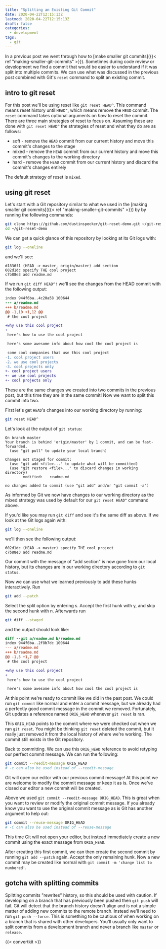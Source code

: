 ```yaml
---
title: "Splitting an Existing Git Commit"
date: 2020-04-22T12:15:13Z
lastmod: 2020-04-22T12:15:13Z
draft: false
categories:
  - development
tags:
  - git
---
```


In a previous post we went through how to
[make smaller git commits]({{< ref "making-smaller-git-commits" >}}).
Sometimes during code review or development we find a commit that would
be easier to understand if it was split into multiple commits. We can use
what was discussed in the previous post combined with Git's `reset` command
to split an existing commit.

## intro to git reset

For this post we'll be using reset like `git reset HEAD^`. This command means reset
history until `HEAD^`, which means remove the `HEAD` commit. The `reset` command
takes optional arguments on _how_ to reset the commit. There are three main
strategies of reset to focus on. Assuming these are done with `git reset HEAD^`
the strategies of reset and what they do are as follows:

- soft - remove the `HEAD` commit from our current history and move this commit's
  changes to the stage
- mixed - remove the `HEAD` commit from our current history and move this commit's
  changes to the working directory
- hard - remove the `HEAD` commit from our current history and discard the commit's
  changes entirely

The default strategy of reset is `mixed`.

## using git reset

Let's start with a Git repository similar to what we used in the
[making smaller git commits]({{< ref "making-smaller-git-commits" >}}) by
by running the following commands:

```bash
git clone https://github.com/dustinspecker/git-reset-demo.git ~/git-reset-demo
cd ~/git-reset-demo
```

We can get a quick glance of this repository by looking at its Git logs with:

```bash
git log --oneline
```

and we'll see:

```
d1836f1 (HEAD -> master, origin/master) add section
602d1dc specify THE cool project
c7b88e3 add readme.md
```

If we run `git diff HEAD^!` we'll see the changes from the HEAD commit with the
following output:

```diff
index 944f6ba..4c20a58 100644
--- a/readme.md
+++ b/readme.md
@@ -1,10 +1,12 @@
 # the cool project

+why use this cool project
+
 here's how to use the cool project

 here's some awesome info about how cool the cool project is

 some cool companies that use this cool project
-1. cool project users
-2. we use cool projects
-3. cool projects only
+- cool project users
+- we use cool projects
+- cool projects only
```

These are the same changes we created into two commits in the previous post, but
this time they are in the same commit! Now we want to split this commit into
two.

First let's get `HEAD`'s changes into our working directory by running:

```bash
git reset HEAD^
```

Let's look at the output of `git status`:

```
On branch master
Your branch is behind 'origin/master' by 1 commit, and can be fast-forwarded.
  (use "git pull" to update your local branch)

Changes not staged for commit:
  (use "git add <file>..." to update what will be committed)
  (use "git restore <file>..." to discard changes in working directory)
        modified:   readme.md

no changes added to commit (use "git add" and/or "git commit -a")
```

As informed by Git we now have changes to our working directory as the mixed
strategy was used by default for our `git reset HEAD^` command above.

If you'd like you may run `git diff` and see it's the same diff as above. If
we look at the Git logs again with:

```bash
git log --oneline
```

we'll then see the following output:

```
602d1dc (HEAD -> master) specify THE cool project
c7b88e3 add readme.md
```

Our commit with the message of "add section" is now gone from our local history,
but its changes are in our working directory according to `git status`.

Now we can use what we learned previously to add these hunks interactively. Run

```bash
git add --patch
```

Select the split option by entering s. Accept the first hunk with y, and skip
the second hunk with n. Afterwards run

```bash
git diff --staged
```

and the output should look like:

```diff
diff --git a/readme.md b/readme.md
index 944f6ba..2f8b7dc 100644
--- a/readme.md
+++ b/readme.md
@@ -1,5 +1,7 @@
 # the cool project

+why use this cool project
+
 here's how to use the cool project

 here's some awesome info about how cool the cool project is
```

At this point we're ready to commit like we did in the past post. We could run
`git commit` like normal and enter a commit message, but we already had a
perfectly good commit message in the commit we removed. Fortunately, Git updates
a reference named `ORIG_HEAD` whenever `git reset` is ran.

This `ORIG_HEAD` points to the commit where we were checked out when we ran
`git reset`. You might be thinking `git reset` deleted the commit, but it
really just removed it from the local history of where we're working. The
commit still exists in the Git repository.

Back to committing. We can use this `ORIG_HEAD` reference to avoid retyping our
perfect commit message. We can run the following:

```bash
git commit --reedit-message ORIG_HEAD
# -c can also be used instead of --reedit-message
```

Git will open our editor with our previous commit message! At this point we are
welcome to modify the commit message or keep it as is. Once we've closed our
editor a new commit will be created.

Above we used `git commit --reedit-message ORIG_HEAD`. This is great when
you want to review or modify the original commit message. If you already
know you want to use the original commit message as is Git has another
argument to help out:

```bash
git commit --reuse-message ORIG_HEAD
# -C can also be used instead of --reuse-message
```

This time Git will not open your editor, but instead immediately create a new
commit using the exact message from `ORIG_HEAD`.

After creating this first commit, we can then create the second commit by
running `git add --patch` again. Accept the only remaining hunk. Now
a new commit may be created like normal with `git commit -m 'change list to numbered'`.

## gotcha with splitting commits

Splitting commits "rewrites" history, so this should be used with caution. If
developing on a branch that has previously been pushed then `git push` will fail.
Git will detect that the branch history doesn't align and is not a simple matter of
adding new commits to the remote branch. Instead we'll need to run
`git push --force`. This is something to be cautious of when working on a
branch that is shared with other developers. You'll usually only want to
split commits from a development branch and never a branch like `master` or
`release`.

{{< convertkit >}}
